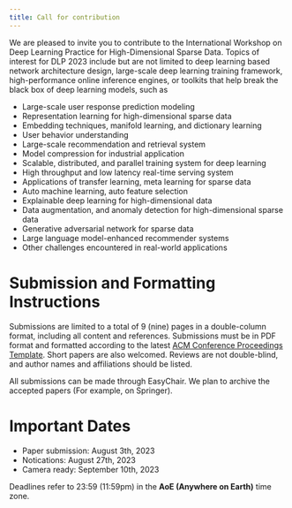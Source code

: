 ```yaml
---
title: Call for contribution
---
```


We are pleased to invite you to contribute to the International Workshop on Deep Learning Practice for High-Dimensional Sparse Data. Topics of interest for DLP 2023 include but are not limited to deep learning based network architecture design, large-scale deep learning training framework, high-performance online inference engines, or toolkits that help break the black box of deep learning models, such as
- Large-scale user response prediction modeling
- Representation learning for high-dimensional sparse data
- Embedding techniques, manifold learning, and dictionary learning
- User behavior understanding
- Large-scale recommendation and retrieval system
- Model compression for industrial application
- Scalable, distributed, and parallel training system for deep learning
- High throughput and low latency real-time serving system
- Applications of transfer learning, meta learning for sparse data
- Auto machine learning, auto feature selection
- Explainable deep learning for high-dimensional data
- Data augmentation, and anomaly detection for high-dimensional sparse data
- Generative adversarial network for sparse data
- Large language model-enhanced recommender systems
- Other challenges encountered in real-world applications


# Submission and Formatting Instructions
Submissions are limited to a total of 9 (nine) pages in a double-column format, including all content and references. Submissions must be in PDF format and formatted according to the latest [ACM Conference Proceedings Template](https://www.acm.org/publications/proceedings-template#h-latex-authors). Short papers are also welcomed. Reviews are not double-blind, and author names and affiliations should be listed. 

All submissions can be made through EasyChair. We plan to archive the accepted papers (For example, on Springer).

# Important Dates
* Paper submission: August 3th, 2023
* Notications: August 27th, 2023
* Camera ready: September 10th, 2023

Deadlines refer to 23:59 (11:59pm) in the **AoE (Anywhere on Earth)** time zone.
